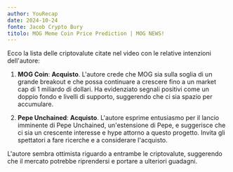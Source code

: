 ```yaml
---
author: YouRecap
date: 2024-10-24
fonte: Jacob Crypto Bury
titolo: MOG Meme Coin Price Prediction | MOG NEWS!
---
```


Ecco la lista delle criptovalute citate nel video con le relative intenzioni dell'autore:

1. **MOG Coin**: **Acquisto**. L'autore crede che MOG sia sulla soglia di un grande breakout e che possa continuare a crescere fino a un market cap di 1 miliardo di dollari. Ha evidenziato segnali positivi come un doppio fondo e livelli di supporto, suggerendo che ci sia spazio per accumulare.

2. **Pepe Unchained**: **Acquisto**. L'autore esprime entusiasmo per il lancio imminente di Pepe Unchained, un'estensione di Pepe, e suggerisce che ci sia un crescente interesse e hype attorno a questo progetto. Invita gli spettatori a fare ricerche e a considerare l'acquisto.

L'autore sembra ottimista riguardo a entrambe le criptovalute, suggerendo che il mercato potrebbe riprendersi e portare a ulteriori guadagni.
